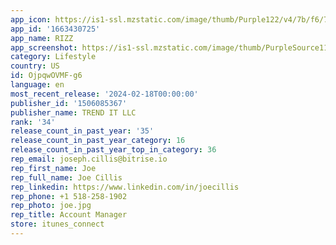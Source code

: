 ```yaml
---
app_icon: https://is1-ssl.mzstatic.com/image/thumb/Purple122/v4/7b/f6/7b/7bf67b76-6a4c-30df-9510-9149d4c1ac98/AppIcon-0-0-1x_U007ephone-0-0-sRGB-85-220.jpeg/1024x1024bb.png
app_id: '1663430725'
app_name: RIZZ‎
app_screenshot: https://is1-ssl.mzstatic.com/image/thumb/PurpleSource116/v4/00/27/e9/0027e92e-91f7-dc1a-6abb-cc000011f6f9/5feb0afb-cd9a-4e58-99c1-92ac52aa3f93_6.5__U00282_U0029.jpeg/1242x2688bb.png
category: Lifestyle
country: US
id: OjpqwOVMF-g6
language: en
most_recent_release: '2024-02-18T00:00:00'
publisher_id: '1506085367'
publisher_name: TREND IT LLC
rank: '34'
release_count_in_past_year: '35'
release_count_in_past_year_category: 16
release_count_in_past_year_top_in_category: 36
rep_email: joseph.cillis@bitrise.io
rep_first_name: Joe
rep_full_name: Joe Cillis
rep_linkedin: https://www.linkedin.com/in/joecillis
rep_phone: +1 518-258-1902
rep_photo: joe.jpg
rep_title: Account Manager
store: itunes_connect
---
```

